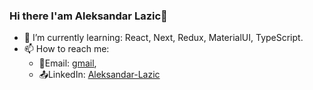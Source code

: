 ### Hi there I'am Aleksandar Lazic👋

- 🌱 I’m currently learning: React, Next, Redux, MaterialUI, TypeScript.
- 📫 How to reach me:
   - 📩Email: [gmail](https://mail.google.com/mail/u/1/#inbox),
   - 📤LinkedIn: [Aleksandar-Lazic](https://www.linkedin.com/in/aleksandar-lazic-1474911b8/)
